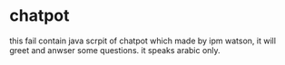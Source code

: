 # chatpot
this fail contain java scrpit of chatpot which made by ipm watson, it will greet and anwser some questions.
it speaks arabic only.
